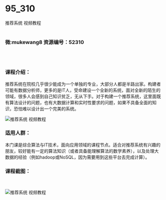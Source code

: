 # 95_310
推荐系统 视频教程
<br/></br>
<h3>微:mukewang8 资源编号：52310</h3>
<br/></br>
<h3>课程介绍：</h3>
<p><a title="查看与 推荐系统 相关的文章" target="_blank">推荐系统</a>在院校几乎很少能成为一个单独的专业，大部分人都是半路出家。构建者可能有数据分析师，更多的是IT人，受命建设一个全新的系统，面对全新的陌生的领域，很多人会感到自己知识贫乏，无从下手。对于构建一个<a title="查看与 推荐系统 相关的文章" target="_blank">推荐系统</a>，这里面既有<a class="relatedlink" target="_blank" rel="noopener">算法</a>设计的问题，也有大数据计算和实时性要求的问题，如果不具备全面的知识，恐怕难以设计出一个完美的系统。</p>
<p><img src="https://www.ko996.com/wp-content/uploads/img/2018/02/2-6-300x188.png" alt="推荐系统 视频教程"></p>
<h3>适用人群：</h3>
<p>本门课是综合算法与IT技术，面向应用领域的课程节点。适合对推荐系统有兴趣的朋友，较好能有一定的算法知识（或者具备能理解算法的数学素养），以及处理大数据的经验（例如hadoop或<a class="relatedlink" target="_blank" rel="noopener">NoSQL</a>，因为需要用到这些平台去完成计算）。</p>
<h3>课程截图：</h3>
<p>&nbsp;</p>
<p><img src="https://www.ko996.com/wp-content/uploads/img/2018/02/3-1-300x217.png" alt="推荐系统 视频教程"></p>
